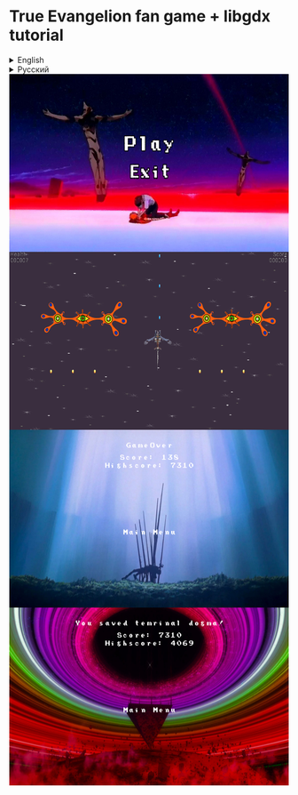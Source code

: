 # True Evangelion fan game  + libgdx tutorial

<details>
  <summary>English</summary>

  ### This is a shoot 'em up game where you kill angels using AAA Wunder.
  
  ### Enemies
  Here is some information about the enemies, including how many points you get for killing them and their health (how many hits they can take)
  
  
  <table>
<thead>
  <tr>
    <th>Name</th>
    <th>Image</th>
    <th>Points</th>
    <th>Health</th>
  </tr>
</thead>
<tbody>
  <tr>
    <td>Shamshel</td>
    <td><img src="./pics/Shamshel.png" width="78" height="218" align="left"></td>
    <td>69</td>
    <td>5</td>
  </tr>
  <tr>
    <td>Sahaquiel</td>
    <td><img src="./pics/Sahaquieldesign.png" width="500" height="188" align="left"></td>
    <td>228</td>
    <td>10</td>
  </tr>
  <tr>
    <td>Leliel</td>
    <td><img src="./pics/Lelieldesign.png" width="200" height="200" align="left"></td>
    <td>1337</td>
    <td>15</td>
  </tr>
  <tr>
    <td>Ramiel</td>
    <td><img src="./pics/Ramieldesign.png" width="300" height="277" align="left"></td>
    <td>1488</td>
    <td>25</td>
  </tr>
</tbody>
</table>
  
  
  
</details>


<details>
  <summary>Русский</summary>

  ### Это игра в жанре shoot 'em up, где вы сражаетесь с ангелами.
  
  ### Противники
  Вот немого информации о противниках включая сколько очков вы получите за их убийство и их здоровье (сколько попаданий они могут выдержать)
  
  
  <table>
<thead>
  <tr>
    <th>Имя</th>
    <th>Изображение</th>
    <th>Очки</th>
    <th>Здоровье</th>
  </tr>
</thead>
<tbody>
  <tr>
    <td>Самусиил</td>
    <td><img src="./pics/Shamshel.png" width="78" height="218" align="left"></td>
    <td>69</td>
    <td>5</td>
  </tr>
  <tr>
    <td>Сахакиил</td>
    <td><img src="./pics/Sahaquieldesign.png" width="500" height="188" align="left"></td>
    <td>228</td>
    <td>10</td>
  </tr>
  <tr>
    <td>Леиил</td>
    <td><img src="./pics/Lelieldesign.png" width="200" height="200" align="left"></td>
    <td>1337</td>
    <td>15</td>
  </tr>
  <tr>
    <td>Рамиил</td>
    <td><img src="./pics/Ramieldesign.png" width="300" height="277" align="left"></td>
    <td>1488</td>
    <td>25</td>
  </tr>
</tbody>
</table>
  
</details>

<img src="./pics/0.png" width="640" height="320" align="left">
<img src="./pics/1.png" width="640" height="320" align="left">
<img src="./pics/3.png" width="640" height="320" align="left">
<img src="./pics/4.png" width="640" height="320" align="left">
<!-- <details>
  <summary>Reviews / Отзывы </summary>

  a
  
</details> -->

